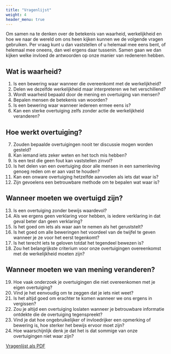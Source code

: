 ```yaml
---
title: "Vragenlijst"
weight: 4
header_menu: true
---
```

Om samen na te denken over de betekenis van waarheid, werkelijkheid en hoe we naar de wereld om ons heen kijken kunnen we de volgende vragen gebruiken. Per vraag kunt u dan vaststellen of u helemaal mee eens bent, of helemaal mee oneens, dan wel ergens daar tussenin. Samen gaan we dan kijken welke invloed de antwoorden op onze manier van redeneren hebben.

## Wat is waarheid?

1) Is een bewering waar wanneer die overeenkomt met de werkelijkheid?
2) Delen we dezelfde werkelijkheid maar interpreteren we het verschillend?
3) Wordt waarheid bepaald door de mening en overtuiging van mensen?
4) Bepalen mensen de betekenis van woorden?
5) Is een bewering waar wanneer iedereen ermee eens is?
6) Kan een sterke overtuiging zelfs zonder actie de werkelijkheid veranderen?

## Hoe werkt overtuiging?

7) Zouden bepaalde overtuigingen nooit ter discussie mogen worden gesteld?
8) Kan iemand iets zeker weten en het toch mis hebben?
9) Is een test die geen fout kan vaststellen zinvol?
10) Is het delen van een overtuiging door alle mensen in een samenleving genoeg reden om er aan vast te houden?
11) Kan een onware overtuiging hetzelfde aanvoelen als iets dat waar is?
12) Zijn gevoelens een betrouwbare methode om te bepalen wat waar is?

## Wanneer moeten we overtuigd zijn?

13) Is een overtuiging zonder bewijs waardevol?
14) Als we ergens geen verklaring voor hebben, is iedere verklaring in dat geval beter dan geen verklaring?
15) Is het goed om iets als waar aan te nemen als het geruststelt?
16) Is het goed om alle beweringen het voordeel van de twijfel te geven wanneer je ze voor het eerst tegenkomt?
17) Is het terecht iets te geloven totdat het tegendeel bewezen is?
18) Zou het belangrijkste criterium voor onze overtuigingen overeenkomst met de werkelijkheid moeten zijn?

## Wanneer moeten we van mening veranderen?

19) Hoe vaak onderzoek je overtuigingen die niet overeenkomen met je eigen overtuiging?
20) Vind je het eenvoudig om te zeggen dat je iets niet weet?
21) Is het altijd goed om erachter te komen wanneer we ons ergens in vergissen?
22) Zou je altijd een overtuiging loslaten wanneer je betrouwbare informatie ontdekte die de overtuiging tegenspreekt?
23) Vind je dat hoe ongebruikelijker of invloedrijker een opmerking of bewering is, hoe sterker het bewijs ervoor moet zijn?
24) Hoe waarschijnlijk denk je dat het is dat sommige van onze overtuigingen niet waar zijn?
 
[Vragenlijst als PDF](downloads/SE_Survey_NL.pdf)